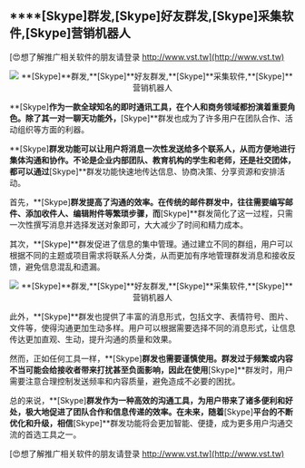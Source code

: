 ## ****[Skype]**群发,**[Skype]**好友群发,**[Skype]**采集软件,**[Skype]**营销机器人**

[😍想了解推广相关软件的朋友请登录 http://www.vst.tw](http://www.vst.tw)

 <center><img src="https://vst.tw/MP4/tuiguang/png/8.png" alt="**[Skype]**群发,**[Skype]**好友群发,**[Skype]**采集软件,**[Skype]**营销机器人"></center>

**[Skype]**作为一款全球知名的即时通讯工具，在个人和商务领域都扮演着重要角色。除了其一对一聊天功能外，**[Skype]**群发也成为了许多用户在团队合作、活动组织等方面的利器。

**[Skype]**群发功能可以让用户将消息一次性发送给多个联系人，从而方便地进行集体沟通和协作。不论是企业内部团队、教育机构的学生和老师，还是社交团体，都可以通过**[Skype]**群发功能快速地传达信息、协商决策、分享资源和安排活动。

首先，**[Skype]**群发提高了沟通的效率。在传统的邮件群发中，往往需要编写邮件、添加收件人、编辑附件等繁琐步骤，而**[Skype]**群发简化了这一过程，只需一次性撰写消息并选择发送对象即可，大大减少了时间和精力成本。

其次，**[Skype]**群发促进了信息的集中管理。通过建立不同的群组，用户可以根据不同的主题或项目需求将联系人分类，从而更加有序地管理群发消息和接收反馈，避免信息混乱和遗漏。

 <center><img src="https://vst.tw/MP4/tuiguang/png/6.png" alt="**[Skype]**群发,**[Skype]**好友群发,**[Skype]**采集软件,**[Skype]**营销机器人"></center>

此外，**[Skype]**群发也提供了丰富的消息形式，包括文字、表情符号、图片、文件等，使得沟通更加生动多样。用户可以根据需要选择不同的消息形式，让信息传达更加直观、生动，提升沟通的质量和效果。

然而，正如任何工具一样，**[Skype]**群发也需要谨慎使用。群发过于频繁或内容不当可能会给接收者带来打扰甚至负面影响，因此在使用**[Skype]**群发时，用户需要注意合理控制发送频率和内容质量，避免造成不必要的困扰。

总的来说，**[Skype]**群发作为一种高效的沟通工具，为用户带来了诸多便利和好处，极大地促进了团队合作和信息传递的效率。在未来，随着**[Skype]**平台的不断优化和升级，相信**[Skype]**群发功能将会更加智能、便捷，成为更多用户沟通交流的首选工具之一。

[😍想了解推广相关软件的朋友请登录 http://www.vst.tw](http://www.vst.tw)



